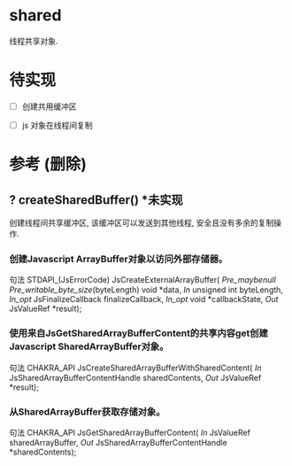 # shared

线程共享对象.

# 待实现

* [ ] 创建共用缓冲区
* [ ] js 对象在线程间复制


# 参考 (删除)

## ? createSharedBuffer() *未实现

创建线程间共享缓冲区, 该缓冲区可以发送到其他线程, 
安全且没有多余的复制操作.

### 创建Javascript ArrayBuffer对象以访问外部存储器。

句法
	STDAPI_(JsErrorCode)
		JsCreateExternalArrayBuffer(
		_Pre_maybenull_ _Pre_writable_byte_size_(byteLength) void *data,
		_In_ unsigned int byteLength,
		_In_opt_ JsFinalizeCallback finalizeCallback,
		_In_opt_ void *callbackState,
		_Out_ JsValueRef *result);

### 使用来自JsGetSharedArrayBufferContent的共享内容get创建Javascript SharedArrayBuffer对象。

句法
CHAKRA_API
    JsCreateSharedArrayBufferWithSharedContent(
        _In_ JsSharedArrayBufferContentHandle sharedContents,
        _Out_ JsValueRef *result);

### 从SharedArrayBuffer获取存储对象。

句法
CHAKRA_API
    JsGetSharedArrayBufferContent(
        _In_ JsValueRef sharedArrayBuffer,
        _Out_ JsSharedArrayBufferContentHandle *sharedContents);